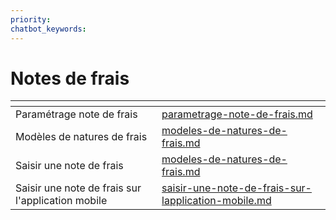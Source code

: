 ```yaml
---
priority: 
chatbot_keywords: 
---
```


# Notes de frais

<table data-view="cards"><thead><tr><th></th><th data-hidden data-card-target data-type="content-ref"></th></tr></thead><tbody><tr><td>Paramétrage note de frais</td><td><a href="parametrage-note-de-frais.md">parametrage-note-de-frais.md</a></td></tr><tr><td>Modèles de natures de frais</td><td><a href="modeles-de-natures-de-frais.md">modeles-de-natures-de-frais.md</a></td></tr><tr><td>Saisir une note de frais</td><td><a href="modeles-de-natures-de-frais.md">modeles-de-natures-de-frais.md</a></td></tr><tr><td>Saisir une note de frais sur l'application mobile</td><td><a href="saisir-une-note-de-frais-sur-lapplication-mobile.md">saisir-une-note-de-frais-sur-lapplication-mobile.md</a></td></tr></tbody></table>
